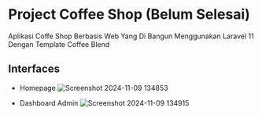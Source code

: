 # Project Coffee Shop (Belum Selesai)
Aplikasi Coffe Shop Berbasis Web Yang Di Bangun Menggunakan Laravel 11 Dengan Template Coffee Blend

## Interfaces
- Homepage
![Screenshot 2024-11-09 134853](https://github.com/user-attachments/assets/59dcc837-522b-4cce-b769-b7f0947ea81d)


- Dashboard Admin
![Screenshot 2024-11-09 134915](https://github.com/user-attachments/assets/5e5cfa65-359e-4dec-bada-da957254f982)


